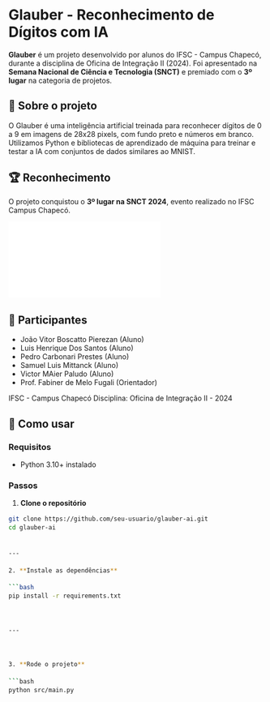 # Glauber - Reconhecimento de Dígitos com IA

**Glauber** é um projeto desenvolvido por alunos do IFSC - Campus Chapecó, durante a disciplina de Oficina de Integração II (2024). Foi apresentado na **Semana Nacional de Ciência e Tecnologia (SNCT)** e premiado com o **3º lugar** na categoria de projetos.

## 🧠 Sobre o projeto

O Glauber é uma inteligência artificial treinada para reconhecer dígitos de 0 a 9 em imagens de 28x28 pixels, com fundo preto e números em branco. Utilizamos Python e bibliotecas de aprendizado de máquina para treinar e testar a IA com conjuntos de dados similares ao MNIST.

## 🏆 Reconhecimento

O projeto conquistou o **3º lugar na SNCT 2024**, evento realizado no IFSC Campus Chapecó.

![Certificado](certificado_snct.pdf)

## 👥 Participantes

- João Vitor Boscatto Pierezan (Aluno)
- Luis Henrique Dos Santos (Aluno)
- Pedro Carbonari Prestes (Aluno)
- Samuel Luis Mittanck (Aluno)
- Victor MAier Paludo (Aluno)
- Prof. Fabiner de Melo Fugali (Orientador)

IFSC - Campus Chapecó
Disciplina: Oficina de Integração II - 2024

## 🚀 Como usar

### Requisitos

- Python 3.10+ instalado

### Passos

1. **Clone o repositório**

```bash
git clone https://github.com/seu-usuario/glauber-ai.git
cd glauber-ai


---

2. **Instale as dependências**

```bash
pip install -r requirements.txt



---



3. **Rode o projeto**

```bash
python src/main.py


